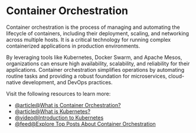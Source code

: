 # Container Orchestration  

Container orchestration is the process of managing and automating the lifecycle of containers, including their deployment, scaling, and networking across multiple hosts. It is a critical technology for running complex containerized applications in production environments.  

By leveraging tools like Kubernetes, Docker Swarm, and Apache Mesos, organizations can ensure high availability, scalability, and reliability for their applications. Container orchestration simplifies operations by automating routine tasks and providing a robust foundation for microservices, cloud-native development, and DevOps practices.  

Visit the following resources to learn more:  

- [@article@What is Container Orchestration?](https://www.redhat.com/en/topics/containers/what-is-container-orchestration)  
- [@article@What is Kubernetes?](https://kubernetes.io/docs/tutorials/kubernetes-basics/)  
- [@video@Introduction to Kubernetes](https://www.youtube.com/watch?v=PH-2FfFD2PU)  
- [@feed@Explore Top Posts About Container Orchestration](https://www.containerjournal.com/)
